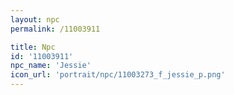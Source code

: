 ```yaml
---
layout: npc
permalink: /11003911

title: Npc
id: '11003911'
npc_name: 'Jessie'
icon_url: 'portrait/npc/11003273_f_jessie_p.png'
---
```

